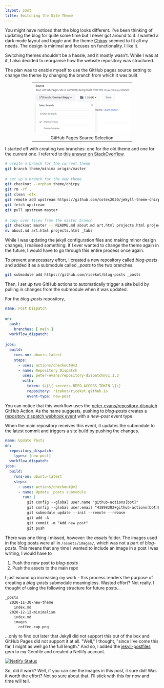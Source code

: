 ```yaml
---
layout: post
title: Switching the Site Theme
---
```


You might have noticed that the blog looks different. I've been thinking of updating the blog for quite some time but I never got around to it. I wanted a dark mode layout and toggle and the theme [Chirpy](https://github.com/cotes2020/jekyll-theme-chirpy) seemed to fit all my needs. The design is minimal and focuses on functionality. I like it.

Switching themes shouldn't be a hassle, and it mostly wasn't. While I was at it, I also decided to reorganise how the website repository was structured.

The plan was to enable myself to use the GitHub pages source setting to change the theme by changing the branch from which it was built.

<center>
<table style="table-layout: auto; width: 65%;">
<tbody>
<tr><td align="center">
<img src="/assets/images/gh-pages-source.png" alt="GitHub Pages Source Selection Option">
</td></tr>
<tr><td align="center">
GitHub Pages Source Selection
</td></tr>
</tbody>
</table>
</center>

I started off with creating two branches: one for the old theme and one for the current one. I referred to [this answer on StackOverflow](https://stackoverflow.com/a/37186333/).

```bash
# create a branch for the current theme
git branch theme/minima origin/master

# set up a branch for the new theme
git checkout --orphan theme/chirpy
git rm -rf .
git clean -dfx
git remote add upstream https://github.com/cotes2020/jekyll-theme-chirpy.git
git fetch upstream
git pull upstream master

# copy over files from the master branch
git checkout master -- README.md about.md art.html projects.html projects assets
mv about.md art.html projects.html _tabs
```

While I was updating the jekyll configuration files and making minor design changes, I realised something. If I ever wanted to change the theme again in the future, I would have to go through this entire process once again.

To prevent unnecessary effort, I created a new repository called _blog-posts_ and added it as a submodule called *_posts* to the two branches.

```bash
git submodule add https://github.com/ricekot/blog-posts _posts
```

Then, I set up two GitHub actions to automatically trigger a site build by pulling in changes from the submodule when it was updated. 

For the *blog-posts* repository,
```yaml
name: Post Dispatch

on:
  push:
    branches: [ main ]
  workflow_dispatch:

jobs:
  build:
    runs-on: ubuntu-latest
    steps:
      - uses: actions/checkout@v2
      - name: Repository Dispatch
        uses: peter-evans/repository-dispatch@v1.1.3
        with:
          token: $\{\{ secrets.REPO_ACCESS_TOKEN \}\}
          repository: ricekot/ricekot.github.io
          event-type: new-post
```

You can notice that this workflow uses the [peter-evans/repository-dispatch](https://github.com/peter-evans/repository-dispatch) GitHub Action. As the name suggests, pushing to *blog-posts* creates a [repository dispatch webhook event](https://docs.github.com/en/free-pro-team@latest/actions/reference/events-that-trigger-workflows#repository_dispatch) with a *new-post* event type. 

When the main repository receives this event, it updates the submodule to the latest commit and triggers a site build by pushing the changes.

```yaml
name: Update Posts
on:
  repository_dispatch:
    types: [new-post]
  workflow_dispatch:
jobs:
  build:
    runs-on: ubuntu-latest
    steps:
      - uses: actions/checkout@v2
      - name: Update _posts submodule
        run: |
          git config --global user.name "github-actions[bot]"
          git config --global user.email "41898282+github-actions[bot]@users.noreply.github.com"
          git submodule update --init --remote --rebase
          git add -A
          git commit -m "Add new post"
          git push
```

There was one thing I missed, however: the *assets* folder. The images used in the blog posts were all in `/assets/images/`, which was not a part of *blog-posts*. This means that any time I wanted to include an image in a post I was writing, I would have to 
  1. Push the new post to *blog-posts*
  2. Push the assets to the main repo

I just wound up increasing my work - this process renders the purpose of creating a *blog-posts* submodule meaningless. Wasted effort? Not really. I thought of using the following structure for future posts...

```
_posts
  2020-11-30-new-theme
    index.md
  2020-12-12-minimalism
    index.md
    images
      coffee-cup.png
```

...only to find out later that Jekyll did not support this out of the box and GitHub Pages did not support it at all. "Well," I thought, "since I've come this far, I might as well go the full length."
And so, I added the [jekyll-postfiles](https://nhoizey.github.io/jekyll-postfiles/) gem to my Gemfile and created a Netlify account.

[![Netlify Status](https://api.netlify.com/api/v1/badges/853f518f-2e43-4207-a8c7-0cd30a3a9e8c/deploy-status)](https://app.netlify.com/sites/ricekot/deploys)

So, did it work? Well, if you can see the images in this post, it sure did! Was it worth the effort? Not so sure about that. I'll stick with this for now and time will tell.

